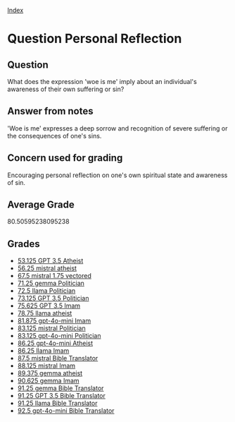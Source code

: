 
[Index](../../index.md)
# Question Personal Reflection
## Question
What does the expression 'woe is me' imply about an individual's awareness of their own suffering or sin?

## Answer from notes
'Woe is me' expresses a deep sorrow and recognition of severe suffering or the consequences of one's sins.

## Concern used for grading
Encouraging personal reflection on one's own spiritual state and awareness of sin.

## Average Grade
80.50595238095238

## Grades
 * [53.125 GPT 3.5 Atheist](../answers/GPT_3.5_Atheist/Personal_Reflection.md)
 * [56.25 mistral atheist](../answers/mistral_atheist/Personal_Reflection.md)
 * [67.5 mistral 1.75 vectored](../answers/mistral_1.75_vectored/Personal_Reflection.md)
 * [71.25 gemma Politician](../answers/gemma_Politician/Personal_Reflection.md)
 * [72.5 llama Politician](../answers/llama_Politician/Personal_Reflection.md)
 * [73.125 GPT 3.5 Politician](../answers/GPT_3.5_Politician/Personal_Reflection.md)
 * [75.625 GPT 3.5 Imam](../answers/GPT_3.5_Imam/Personal_Reflection.md)
 * [78.75 llama atheist](../answers/llama_atheist/Personal_Reflection.md)
 * [81.875 gpt-4o-mini Imam](../answers/gpt-4o-mini_Imam/Personal_Reflection.md)
 * [83.125 mistral Politician](../answers/mistral_Politician/Personal_Reflection.md)
 * [83.125 gpt-4o-mini Politician](../answers/gpt-4o-mini_Politician/Personal_Reflection.md)
 * [86.25 gpt-4o-mini Atheist](../answers/gpt-4o-mini_Atheist/Personal_Reflection.md)
 * [86.25 llama Imam](../answers/llama_Imam/Personal_Reflection.md)
 * [87.5 mistral Bible Translator](../answers/mistral_Bible_Translator/Personal_Reflection.md)
 * [88.125 mistral Imam](../answers/mistral_Imam/Personal_Reflection.md)
 * [89.375 gemma atheist](../answers/gemma_atheist/Personal_Reflection.md)
 * [90.625 gemma Imam](../answers/gemma_Imam/Personal_Reflection.md)
 * [91.25 gemma Bible Translator](../answers/gemma_Bible_Translator/Personal_Reflection.md)
 * [91.25 GPT 3.5 Bible Translator](../answers/GPT_3.5_Bible_Translator/Personal_Reflection.md)
 * [91.25 llama Bible Translator](../answers/llama_Bible_Translator/Personal_Reflection.md)
 * [92.5 gpt-4o-mini Bible Translator](../answers/gpt-4o-mini_Bible_Translator/Personal_Reflection.md)
